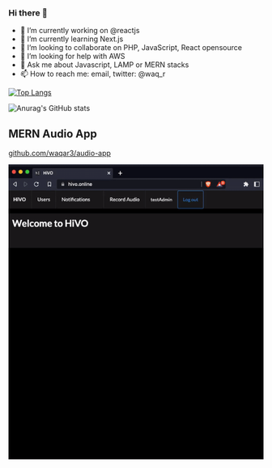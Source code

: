 ### Hi there 👋


- 🔭 I’m currently working on @reactjs
- 🌱 I’m currently learning Next.js
- 👯 I’m looking to collaborate on PHP, JavaScript, React opensource
- 🤔 I’m looking for help with AWS
- 💬 Ask me about Javascript, LAMP or MERN stacks
- 📫 How to reach me: email, twitter: @waq_r

[![Top Langs](https://github-readme-stats.vercel.app/api/top-langs/?username=waqar3&layout=compact)](https://github.com/anuraghazra/github-readme-stats)

![Anurag's GitHub stats](https://github-readme-stats.vercel.app/api?username=waqar3&show_icons=true&theme=radical)

## MERN Audio App

[github.com/waqar3/audio-app](https://github.com/waqar3/audio-app/)

![MERN Audio App](ezgif-1-ea3d0a642c.gif)


